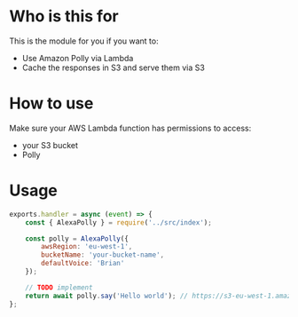 # Who is this for

This is the module for you if you want to:
- Use Amazon Polly via Lambda
- Cache the responses in S3 and serve them via S3

# How to use

Make sure your AWS Lambda function has permissions to access:
- your S3 bucket
- Polly


# Usage

```javascript
exports.handler = async (event) => {
	const { AlexaPolly } = require('../src/index');

	const polly = AlexaPolly({
		awsRegion: 'eu-west-1',
		bucketName: 'your-bucket-name',
		defaultVoice: 'Brian'
	});

	// TODO implement
	return await polly.say('Hello world'); // https://s3-eu-west-1.amazonaws.com/your-bucket-name/Brian-feb8c74fc13ec529e245d16227c26a79.mp3
}; 
```